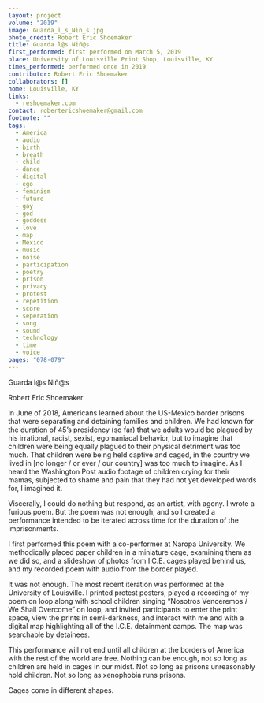 ```yaml
---
layout: project
volume: "2019"
image: Guarda_l_s_Nin_s.jpg
photo_credit: Robert Eric Shoemaker
title: Guarda l@s Niñ@s
first_performed: first performed on March 5, 2019
place: University of Louisville Print Shop, Louisville, KY
times_performed: performed once in 2019
contributor: Robert Eric Shoemaker
collaborators: []
home: Louisville, KY
links:
  - reshoemaker.com
contact: robertericshoemaker@gmail.com
footnote: ""
tags:
  - America
  - audio
  - birth
  - breath
  - child
  - dance
  - digital
  - ego
  - feminism
  - future
  - gay
  - god
  - goddess
  - love
  - map
  - Mexico
  - music
  - noise
  - participation
  - poetry
  - prison
  - privacy
  - protest
  - repetition
  - score
  - seperation
  - song
  - sound
  - technology
  - time
  - voice
pages: "078-079"
---
```


Guarda l@s Niñ@s

Robert Eric Shoemaker

In June of 2018, Americans learned about the US-Mexico border prisons that were separating and detaining families and children. We had known for the duration of 45’s presidency (so far) that we adults would be plagued by his irrational, racist, sexist, egomaniacal behavior, but to imagine that children were being equally plagued to their physical detriment was too much. That children were being held captive and caged, in the country we lived in [no longer / or ever / our country] was too much to imagine. As I heard the Washington Post audio footage of children crying for their mamas, subjected to shame and pain that they had not yet developed words for, I imagined it.

Viscerally, I could do nothing but respond, as an artist, with agony. I wrote a furious poem. But the poem was not enough, and so I created a performance intended to be iterated across time for the duration of the imprisonments.

I first performed this poem with a co-performer at Naropa University. We methodically placed paper children in a miniature cage, examining them as we did so, and a slideshow of photos from I.C.E. cages played behind us, and my recorded poem with audio from the border played.

It was not enough. The most recent iteration was performed at the University of Louisville. I printed protest posters, played a recording of my poem on loop along with school children singing “Nosotros Venceremos / We Shall Overcome” on loop, and invited participants to enter the print space, view the prints in semi-darkness, and interact with me and with a digital map highlighting all of the I.C.E. detainment camps. The map was searchable by detainees.

This performance will not end until all children at the borders of America with the rest of the world are free. Nothing can be enough, not so long as children are held in cages in our midst. Not so long as prisons unreasonably hold children. Not so long as xenophobia runs prisons.

Cages come in different shapes.
